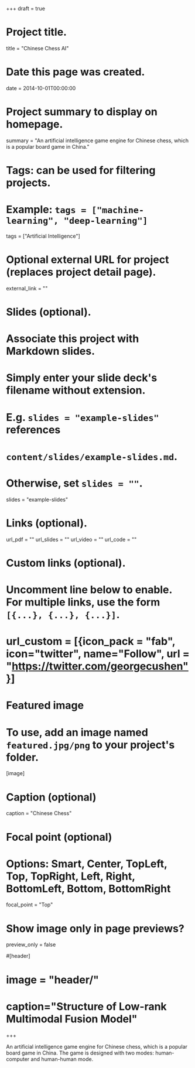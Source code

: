 +++
draft = true
# Project title.
title = "Chinese Chess AI"

# Date this page was created.
date = 2014-10-01T00:00:00

# Project summary to display on homepage.
summary = "An artificial intelligence game engine for Chinese chess, which is a popular board game in China."

# Tags: can be used for filtering projects.
# Example: `tags = ["machine-learning", "deep-learning"]`
tags = ["Artificial Intelligence"]

# Optional external URL for project (replaces project detail page).
external_link = ""

# Slides (optional).
#   Associate this project with Markdown slides.
#   Simply enter your slide deck's filename without extension.
#   E.g. `slides = "example-slides"` references 
#   `content/slides/example-slides.md`.
#   Otherwise, set `slides = ""`.
slides = "example-slides"

# Links (optional).
url_pdf = ""
url_slides = ""
url_video = ""
url_code = ""

# Custom links (optional).
#   Uncomment line below to enable. For multiple links, use the form `[{...}, {...}, {...}]`.
# url_custom = [{icon_pack = "fab", icon="twitter", name="Follow", url = "https://twitter.com/georgecushen"}]

# Featured image
# To use, add an image named `featured.jpg/png` to your project's folder. 
[image]
  # Caption (optional)
  caption = "Chinese Chess"
  
  # Focal point (optional)
  # Options: Smart, Center, TopLeft, Top, TopRight, Left, Right, BottomLeft, Bottom, BottomRight
  focal_point = "Top"

  # Show image only in page previews?
  preview_only = false

#[header]
#  image = "header/"
#  caption="Structure of Low-rank Multimodal Fusion Model"
+++

An artificial intelligence game engine for Chinese chess, which is a popular board game in China. The game is designed with two modes: human-computer and human-human mode.
